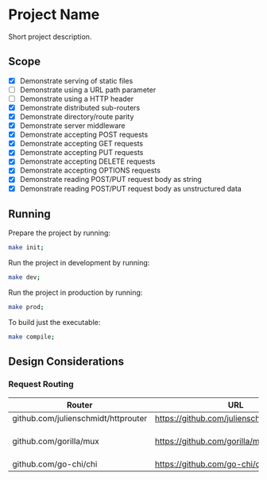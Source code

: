 # Project Name
Short project description.

## Scope
- [x] Demonstrate serving of static files
- [ ] Demonstrate using a URL path parameter
- [ ] Demonstrate using a HTTP header
- [x] Demonstrate distributed sub-routers
- [x] Demonstrate directory/route parity
- [x] Demonstrate server middleware
- [x] Demonstrate accepting POST requests
- [x] Demonstrate accepting GET requests
- [x] Demonstrate accepting PUT requests
- [x] Demonstrate accepting DELETE requests
- [x] Demonstrate accepting OPTIONS requests
- [x] Demonstrate reading POST/PUT request body as string
- [x] Demonstrate reading POST/PUT request body as unstructured data

## Running
Prepare the project by running:

```bash
make init;
```

Run the project in development by running:

```bash
make dev;
```

Run the project in production by running:

```bash
make prod;
```

To build just the executable:

```bash
make compile;
```

## Design Considerations
### Request Routing
| Router | URL | Stars | Forks | Issues | PRs | Contributors | License |
| --- | --- | --- | --- | --- | --- | --- | --- |
| github.com/julienschmidt/httprouter | https://github.com/julienschmidt/httprouter | 7705 | 767 | 45 | 13 | 33 | [Custom](https://github.com/julienschmidt/httprouter/blob/master/LICENSE) |
| github.com/gorilla/mux | https://github.com/gorilla/mux | 6984 | 834 | 17 | 5 | 67 | [BSD-3-Clause](https://github.com/gorilla/mux/blob/master/LICENSE) |
| github.com/go-chi/chi | https://github.com/go-chi/chi | 4084 | 273 | 17 | 7 | 48 | [MIT](https://github.com/go-chi/chi/blob/master/LICENSE) |

